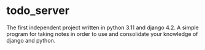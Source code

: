 # todo_server
The first independent project written in python 3.11 and django 4.2.
A simple program for taking notes in order to use and consolidate your knowledge of django and python.
